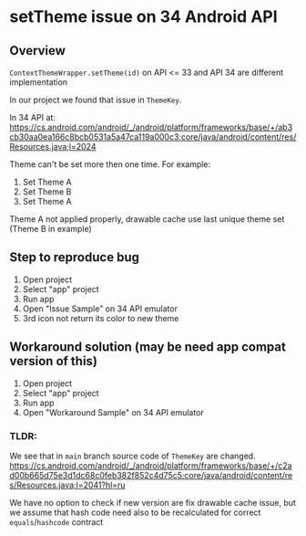 # setTheme issue on 34 Android API

## Overview

`ContextThemeWrapper.setTheme(id)` on API <= 33 and API 34 are different implementation

In our project we found that issue in `ThemeKey`.

In 34 API at: https://cs.android.com/android/_/android/platform/frameworks/base/+/ab3cb30aa0ea166c8bcb0531a5a47ca119a000c3:core/java/android/content/res/Resources.java;l=2024

Theme can't be set more then one time. For example:
1. Set Theme A
2. Set Theme B
3. Set Theme A

Theme A not applied properly, drawable cache use last unique theme set (Theme B in example)

## Step to reproduce bug

1. Open project
2. Select "app" project
3. Run app
4. Open "Issue Sample" on 34 API emulator
5. 3rd icon not return its color to new theme

## Workaround solution (may be need app compat version of this)

1. Open project
2. Select "app" project
3. Run app
4. Open "Workaround Sample" on 34 API emulator

### TLDR:

We see that in `main` branch source code of `ThemeKey` are changed.
https://cs.android.com/android/_/android/platform/frameworks/base/+/c2ad00b665d75e3d1dc68c0feb382f852c4d75c5:core/java/android/content/res/Resources.java;l=2041?hl=ru

We have no option to check if new version are fix drawable cache issue, but we assume that hash code need also to be recalculated for correct `equals`/`hashcode` contract  